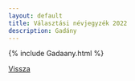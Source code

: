 ```yaml
---
layout: default
title: Választási névjegyzék 2022
description: Gadány
---
```


{% include Gadaany.html %}

[Vissza](./)